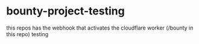 # bounty-project-testing
this repos has the webhook that activates the cloudflare worker (/bounty in this repo)
testing
